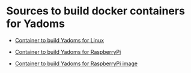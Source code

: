 # Sources to build docker containers for Yadoms

 - [Container to build Yadoms for Linux](build-linux/README.md)

 - [Container to build Yadoms for RaspberryPi](build-raspberrypi/README.md)

  - [Container to build Yadoms for RaspberryPi image](build-raspberrypi-image/README.md)

